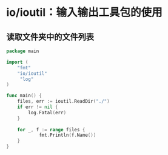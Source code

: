 # io/ioutil：输入输出工具包的使用
## 读取文件夹中的文件列表

```Go
package main

import (
    "fmt"
    "io/ioutil"
     "log"
)

func main() {
    files, err := ioutil.ReadDir("./")
    if err != nil {
        log.Fatal(err)
    }
 
    for _, f := range files {
            fmt.Println(f.Name())
    }
}
```



